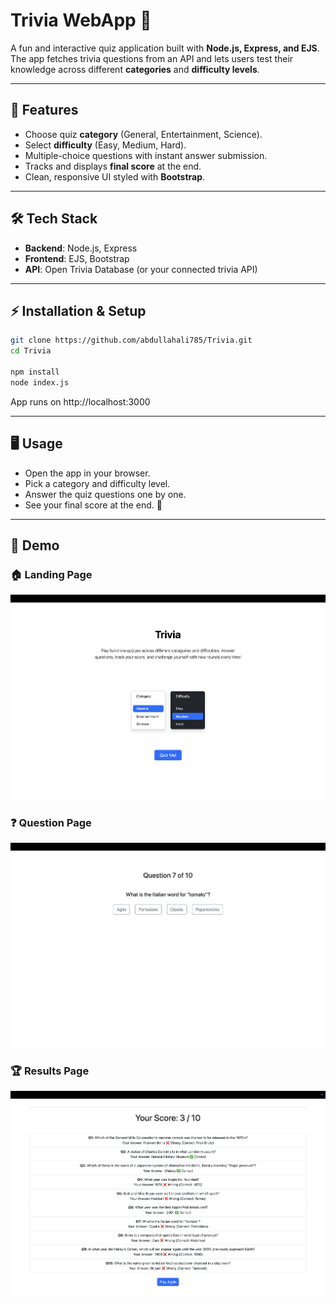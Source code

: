 # Trivia WebApp 🎯  

A fun and interactive quiz application built with **Node.js, Express, and EJS**.  
The app fetches trivia questions from an API and lets users test their knowledge across different **categories** and **difficulty levels**.  

---

## 🚀 Features
- Choose quiz **category** (General, Entertainment, Science).  
- Select **difficulty** (Easy, Medium, Hard).  
- Multiple-choice questions with instant answer submission.  
- Tracks and displays **final score** at the end.  
- Clean, responsive UI styled with **Bootstrap**.  

---

## 🛠️ Tech Stack
- **Backend**: Node.js, Express  
- **Frontend**: EJS, Bootstrap  
- **API**: Open Trivia Database (or your connected trivia API)  

---

## ⚡ Installation & Setup
   ```bash
   git clone https://github.com/abdullahali785/Trivia.git
   cd Trivia

   npm install
   node index.js
   ```
App runs on http://localhost:3000

---

## 🖥️ Usage
- Open the app in your browser.
- Pick a category and difficulty level.
- Answer the quiz questions one by one.
- See your final score at the end. 🎉

---

## 🌃 Demo
### 🏠 Landing Page
![Landing Page](public/landing.png)

### ❓ Question Page
![Question Page](public/question.png)

### 🏆 Results Page
![Results Page](public/results.png)
